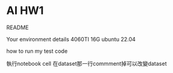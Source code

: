# AI HW1
README

Your environment details
4060TI 16G
ubuntu 22.04



how to run my test code 


執行notebook cell
在dataset那一行commment掉可以改變dataset

